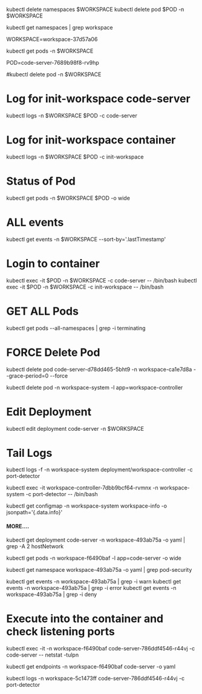 kubectl delete namespaces $WORKSPACE
kubectl delete pod $POD -n $WORKSPACE

kubectl get namespaces | grep workspace

WORKSPACE=workspace-37d57a06

kubectl get pods -n $WORKSPACE

POD=code-server-7689b98f8-rv9hp

#kubectl delete pod -n $WORKSPACE 

# Log for init-workspace code-server
kubectl logs -n $WORKSPACE $POD -c code-server

# Log for init-workspace container
kubectl logs -n $WORKSPACE $POD -c init-workspace

# Status of Pod
kubectl get pods -n $WORKSPACE $POD -o wide

# ALL events
kubectl get events -n $WORKSPACE --sort-by='.lastTimestamp'

# Login to container
kubectl exec -it $POD -n $WORKSPACE -c code-server -- /bin/bash
kubectl exec -it $POD -n $WORKSPACE -c init-workspace -- /bin/bash


# GET ALL Pods
kubectl get pods --all-namespaces | grep -i terminating

# FORCE Delete Pod
kubectl delete pod code-server-d78dd465-5bht9 -n workspace-ca1e7d8a --grace-period=0 --force

kubectl delete pod -n workspace-system -l app=workspace-controller

# Edit Deployment
kubectl edit deployment code-server -n $WORKSPACE

# Tail Logs
kubectl logs -f -n workspace-system deployment/workspace-controller -c port-detector

kubectl exec -it workspace-controller-7dbb9bcf64-rvmnx -n workspace-system -c port-detector -- /bin/bash

kubectl get configmap -n workspace-system workspace-info -o jsonpath='{.data.info}'

#### MORE....

kubectl get deployment code-server -n workspace-493ab75a -o yaml | grep -A 2 hostNetwork

kubectl get pods -n workspace-f6490baf -l app=code-server -o wide

kubectl get namespace workspace-493ab75a -o yaml | grep pod-security

kubectl get events -n workspace-493ab75a | grep -i warn
kubectl get events -n workspace-493ab75a | grep -i error
kubectl get events -n workspace-493ab75a | grep -i deny


# Execute into the container and check listening ports
kubectl exec -it -n workspace-f6490baf code-server-786ddf4546-r44vj -c code-server -- netstat -tulpn


kubectl get endpoints -n workspace-f6490baf code-server -o yaml



kubectl logs -n workspace-5c1473ff code-server-786ddf4546-r44vj -c port-detector